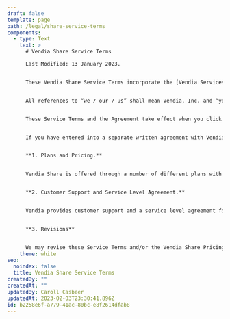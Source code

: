 ```yaml
---
draft: false
template: page
path: /legal/share-service-terms
components:
  - type: Text
    text: >
      # Vendia Share Service Terms

      Last Modified: 13 January 2023.


      These Vendia Share Service Terms incorporate the [Vendia Services Agreement](https://www.vendia.com/legal/services-agreement) (“Agreement”) between you and Vendia and govern your use of our Vendia Share Service Offering (“Vendia Share”). Vendia Share is a data sharing platform provided by Vendia that enables users to connect and share data with internal or external partners across organizations and cloud providers. By using Vendia Share, you are agreeing to the latest version of this Policy, which may be updated from time to time and is available on [www.vendia.com/legal](https://www.vendia.com/legal). If material changes are made to this Policy, we will provide a more prominent notice by sending you an email notification. 


      All references to “we / our / us” shall mean Vendia, Inc. and “you / your” shall mean the individual person or legal entity that is using our Services. Capitalized terms used in these Service Terms without definition have the meanings given such terms in the Vendia Services Agreement. 


      These Service Terms and the Agreement take effect when you click an “I Accept” button or checkbox presented with these terms or, if earlier, when you begin to use any Vendia Share Services (“Effective Date”). You represent to us that you are lawfully able to enter into contracts (e.g., you are not a minor). If you are entering into these Service Terms and the Agreement for an entity, such as the company you work for, you represent to us that you have legal authority to bind that entity. 


      If you have entered into a separate written agreement with Vendia that exclusively governs your use of Vendia Share, such agreement takes precedence and these Service Terms and the Agreement do not apply to your use of Vendia Share.


      **1. Plans and Pricing.**


      Vendia Share is offered through a number of different plans with different capabilities, support and pricing as described in the Vendia Share Pricing Schedule available at [www.vendia.com/pricing](https://www.vendia.com/pricing) (and any successor or related locations designated by Vendia) (the “**Vendia Share Pricing Schedule**”) which is incorporated herein. You select your initial plan at the time you register for Vendia Share. You can change your plan through the Vendia Share console.


      **2. Customer Support and Service Level Agreement.**


      Vendia provides customer support and a service level agreement for certain Vendia Share plans pursuant to the Vendia Share Customer Service and Service Level Agreement available as [www.vendia.com/legal/share-service-terms](www.vendia.com/legal/share-service-terms) (and any successor or related locations designated by Vendia) (the “**Vendia Share Customer Service and Service Level Agreement**“).


      **3. Revisions**


      We may revise these Service Terms and/or the Vendia Share Pricing Schedule and the Vendia Share Customer Service and Service Level Agreement at any time and from time to time by giving you at least 30 days prior notice of the effective date of such revisions. Revisions may include without limitation changes to plan terms, fees and charges and payment terms.
    theme: white
seo:
  noindex: false
  title: Vendia Share Service Terms
createdBy: ""
createdAt: ""
updatedBy: Caroll Casbeer
updatedAt: 2023-02-03T23:30:41.896Z
id: b2258e6f-a779-41ac-80bc-e8f2614dfab8
---
```

